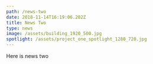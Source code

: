 ```yaml
---
path: /news-two
date: 2018-11-14T16:19:06.202Z
title: News Two
type: news
image: /assets/building_1920_500.jpg
spotlight: /assets/project_one_spotlight_1280_720.jpg
---
```

Here is news two
